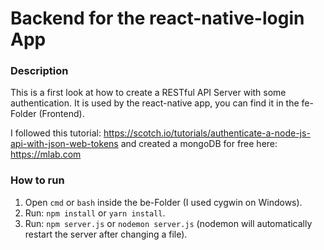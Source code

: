 # Backend for the react-native-login App

### Description
This is a first look at how to create a RESTful API Server with some authentication.
It is used by the react-native app, you can find it in the fe-Folder (Frontend).

I followed this tutorial: https://scotch.io/tutorials/authenticate-a-node-js-api-with-json-web-tokens and created a mongoDB for free here: https://mlab.com

### How to run
1. Open `cmd` or `bash` inside the be-Folder (I used cygwin on Windows).
2. Run: `npm install` or `yarn install`.
3. Run: `npm server.js` or `nodemon server.js` (nodemon will automatically restart the server after changing a file).
